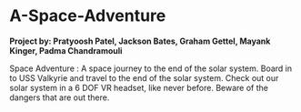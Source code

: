 # A-Space-Adventure
**Project by: Pratyoosh Patel, Jackson Bates, Graham Gettel, Mayank Kinger, Padma Chandramouli**

Space Adventure : A space journey to the end of the solar system. Board in to USS Valkyrie and travel to the end of the solar system. Check out our solar system in a 6 DOF VR headset, like never before. Beware of the dangers that are out there.



